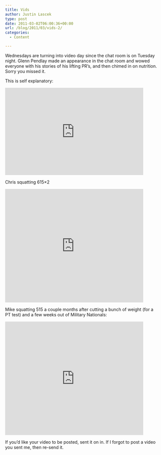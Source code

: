 ```yaml
---
title: Vids
author: Justin Lascek
type: post
date: 2011-03-02T06:00:36+00:00
url: /blog/2011/03/vids-2/
categories:
  - Content

---
```

Wednesdays are turning into video day since the chat room is on Tuesday night. Glenn Pendlay made an appearance in the chat room and wowed everyone with his stories of his lifting PR&#8217;s, and then chimed in on nutrition. Sorry you missed it.
  

  
This is self explanatory:
  
<iframe title="YouTube video player" width="450" height="283" src="http://www.youtube.com/embed/X3nA2zqeX5Q" frameborder="0" allowfullscreen></iframe>
  

  
Chris squatting 615&#215;2
  
<iframe title="YouTube video player" width="450" height="368" src="http://www.youtube.com/embed/aNTm0cwUyxo" frameborder="0" allowfullscreen></iframe>
  

  
Mike squatting 515 a couple months after cutting a bunch of weight (for a PT test) and a few weeks out of Military Nationals:
  
<iframe title="YouTube video player" width="450" height="368" src="http://www.youtube.com/embed/b-OKluVaTcU" frameborder="0" allowfullscreen></iframe>
  

  
If you&#8217;d like your video to be posted, sent it on in. If I forgot to post a video you sent me, then re-send it.
